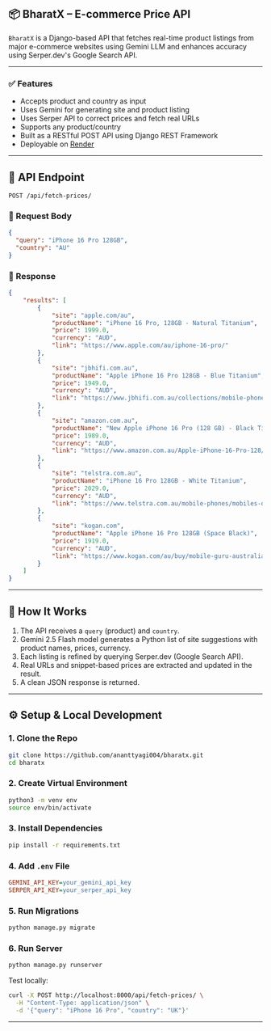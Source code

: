

## 📦 BharatX – E-commerce Price API

`BharatX` is a Django-based API that fetches real-time product listings from major e-commerce websites using Gemini LLM and enhances accuracy using Serper.dev's Google Search API.

---

### ✅ Features

* Accepts product and country as input
* Uses Gemini for generating site and product listing
* Uses Serper API to correct prices and fetch real URLs
* Supports any product/country
* Built as a RESTful POST API using Django REST Framework
* Deployable on [Render](https://render.com)

---

## 🚀 API Endpoint

```
POST /api/fetch-prices/
```

### 🔸 Request Body

```json
{
  "query": "iPhone 16 Pro 128GB",
  "country": "AU"
}
```

### 🔸 Response

```json
{
    "results": [
        {
            "site": "apple.com/au",
            "productName": "iPhone 16 Pro, 128GB - Natural Titanium",
            "price": 1999.0,
            "currency": "AUD",
            "link": "https://www.apple.com/au/iphone-16-pro/"
        },
        {
            "site": "jbhifi.com.au",
            "productName": "Apple iPhone 16 Pro 128GB - Blue Titanium",
            "price": 1949.0,
            "currency": "AUD",
            "link": "https://www.jbhifi.com.au/collections/mobile-phones/iphone-16-pro"
        },
        {
            "site": "amazon.com.au",
            "productName": "New Apple iPhone 16 Pro (128 GB) - Black Titanium",
            "price": 1989.0,
            "currency": "AUD",
            "link": "https://www.amazon.com.au/Apple-iPhone-16-Pro-128/dp/B0DGJH6ZSW"
        },
        {
            "site": "telstra.com.au",
            "productName": "iPhone 16 Pro 128GB - White Titanium",
            "price": 2029.0,
            "currency": "AUD",
            "link": "https://www.telstra.com.au/mobile-phones/mobiles-on-a-plan/apple/iphone-16-pro"
        },
        {
            "site": "kogan.com",
            "productName": "Apple iPhone 16 Pro 128GB (Space Black)",
            "price": 1919.0,
            "currency": "AUD",
            "link": "https://www.kogan.com/au/buy/mobile-guru-australia-apple-iphone-16-pro-128gb-black-titanium-excellent-refurbished-ip16p128bktb/"
        }
    ]
}
```

---

## 🧠 How It Works

1. The API receives a `query` (product) and `country`.
2. Gemini 2.5 Flash model generates a Python list of site suggestions with product names, prices, currency.
3. Each listing is refined by querying Serper.dev (Google Search API).
4. Real URLs and snippet-based prices are extracted and updated in the result.
5. A clean JSON response is returned.

---

## ⚙️ Setup & Local Development

### 1. Clone the Repo

```bash
git clone https://github.com/ananttyagi004/bharatx.git
cd bharatx
```

### 2. Create Virtual Environment

```bash
python3 -m venv env
source env/bin/activate
```

### 3. Install Dependencies

```bash
pip install -r requirements.txt
```

### 4. Add `.env` File

```ini
GEMINI_API_KEY=your_gemini_api_key
SERPER_API_KEY=your_serper_api_key
```

### 5. Run Migrations

```bash
python manage.py migrate
```

### 6. Run Server

```bash
python manage.py runserver
```

Test locally:

```bash
curl -X POST http://localhost:8000/api/fetch-prices/ \
  -H "Content-Type: application/json" \
  -d '{"query": "iPhone 16 Pro", "country": "UK"}'
```

---

